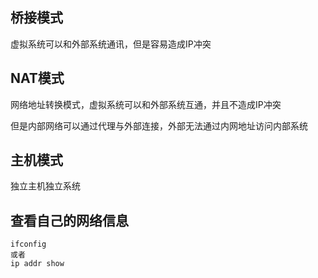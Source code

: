## 桥接模式

虚拟系统可以和外部系统通讯，但是容易造成IP冲突



## NAT模式

网络地址转换模式，虚拟系统可以和外部系统互通，并且不造成IP冲突

但是内部网络可以通过代理与外部连接，外部无法通过内网地址访问内部系统



## 主机模式

独立主机独立系统



## 查看自己的网络信息

```
ifconfig
或者
ip addr show
```

